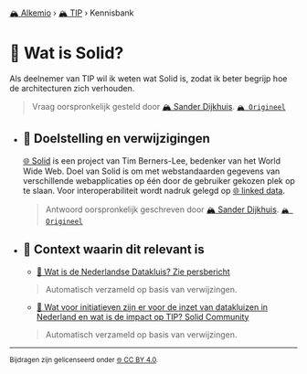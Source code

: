 [🏔️ Alkemio](https://welcome.alkem.io/) › [🏔️ TIP](https://alkem.io/tip/dashboard) › Kennisbank
# 📄 Wat is Solid?
Als deelnemer van TIP wil ik weten wat Solid is, zodat ik beter begrijp hoe de architecturen zich verhouden.
> Vraag oorspronkelijk gesteld door [🏔️ Sander Dijkhuis](https://alkem.io/user/sander-dijkhuis-3912). [`🏔️ Origineel`](https://alkem.io/tip/collaboration/watissolid-6045)

- ## <a id="doelstellingenverw-3842"></a> 📌 Doelstelling en verwijzigingen
  [🌐 Solid](https://solidproject.org/) is een project van Tim Berners-Lee, bedenker van het World Wide Web. Doel van Solid is om met webstandaarden gegevens van verschillende webapplicaties op één door de gebruiker gekozen plek op te slaan. Voor interoperabiliteit wordt nadruk gelegd op [🌐 linked data](https://nl.wikipedia.org/wiki/Linked_data).

  
  > Antwoord oorspronkelijk geschreven door [🏔️ Sander Dijkhuis](https://alkem.io/tip/collaboration/watissolid-6045/posts/doelstellingenverw-3842). [`🏔️ Origineel`](https://alkem.io/tip/collaboration/watissolid-6045/posts/doelstellingenverw-3842)

- ## 📌 Context waarin dit relevant is
  - [📌 Wat is de Nederlandse Datakluis? Zie persbericht](watisdenederlands-7532.md#ziepersbericht-8988)
  >Automatisch verzameld op basis van verwijzingen.
  - [📌 Wat voor initiatieven zijn er voor de inzet van datakluizen in Nederland en wat is de impact op TIP? Solid Community](watvoorinitiatieve-1713.md#solidcommunity-2317)
  >Automatisch verzameld op basis van verwijzingen.
* * *
<small>Bijdragen zijn gelicenseerd onder [🌐 CC BY 4.0](https://creativecommons.org/licenses/by/4.0/deed.nl).</small>
